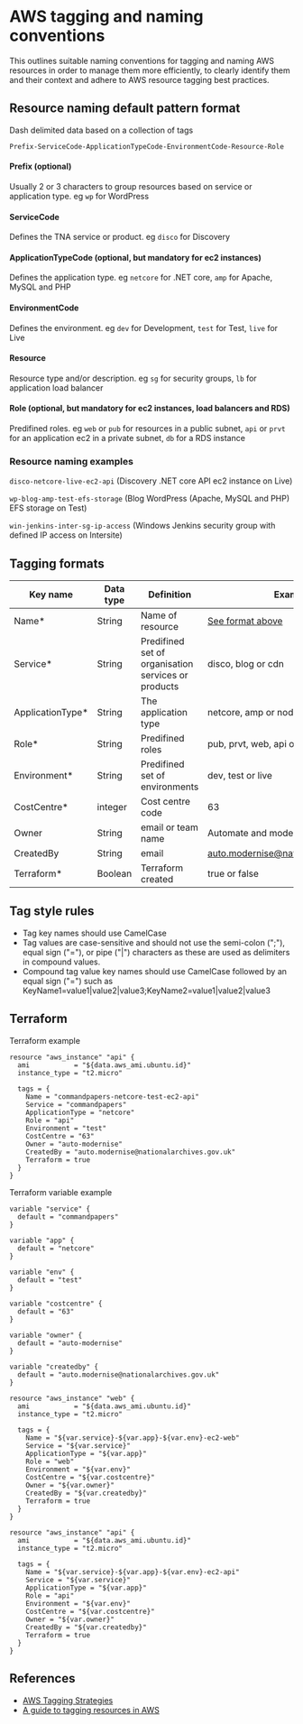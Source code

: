 # AWS tagging and naming conventions

This outlines suitable naming conventions for tagging and naming AWS resources in order to manage them more efficiently, to clearly identify them and their context and adhere to AWS resource tagging best practices.

## Resource naming default pattern format

Dash delimited data based on a collection of tags

`Prefix-ServiceCode-ApplicationTypeCode-EnvironmentCode-Resource-Role`

#### Prefix (optional)

Usually 2 or 3 characters to group resources based on service or application type. eg `wp` for WordPress

#### ServiceCode

Defines the TNA service or product. eg `disco` for Discovery

#### ApplicationTypeCode (optional, but mandatory for ec2 instances)

Defines the application type. eg `netcore` for .NET core, `amp` for Apache, MySQL and PHP

#### EnvironmentCode

Defines the environment. eg `dev` for Development, `test` for Test, `live` for Live

#### Resource

Resource type and/or description. eg `sg` for security groups, `lb` for application load balancer

#### Role (optional, but mandatory for ec2 instances, load balancers and RDS)

Predifined roles. eg `web` or `pub` for resources in a public subnet, `api` or `prvt` for an application ec2 in a private subnet, `db` for a RDS instance

### Resource naming examples

`disco-netcore-live-ec2-api` (Discovery .NET core API ec2 instance on Live)

`wp-blog-amp-test-efs-storage` (Blog WordPress (Apache, MySQL and PHP) EFS storage on Test)

`win-jenkins-inter-sg-ip-access` (Windows Jenkins security group with defined IP access on Intersite)

## Tagging formats

| Key name | Data type | Definition | Examples |
| ------------- | ------------- | ------------- | ------------- |
| Name* | String | Name of resource  | [See format above](#resource-naming-default-pattern-format)  |
| Service*   | String  | Predifined set of organisation services or products   | disco, blog or cdn  |
| ApplicationType*   | String  | The application type   | netcore, amp or nodejs  |
| Role*   | String  | Predifined roles   | pub, prvt, web, api or db  |
| Environment*   | String  | Predifined set of environments   | dev, test or live  |
| CostCentre*   | integer | Cost centre code   | 63  |
| Owner   | String  | email or team name  | Automate and modernise  |
| CreatedBy   | String  | email   | auto.modernise@nationalarchives.gov.uk  |
| Terraform*   | Boolean  | Terraform created   | true or false  |

## Tag style rules

* Tag key names should use CamelCase
* Tag values are case-sensitive and should not use the semi-colon (";"), equal sign ("="), or pipe ("|") characters as these are used as delimiters in compound values.
* Compound tag value key names should use CamelCase followed by an equal sign ("=") such as KeyName1=value1|value2|value3;KeyName2=value1|value2|value3

## Terraform

Terraform example
```
resource "aws_instance" "api" {
  ami           = "${data.aws_ami.ubuntu.id}"
  instance_type = "t2.micro"

  tags = {
    Name = "commandpapers-netcore-test-ec2-api"
    Service = "commandpapers"
    ApplicationType = "netcore"
    Role = "api"
    Environment = "test"
    CostCentre = "63"
    Owner = "auto-modernise"
    CreatedBy = "auto.modernise@nationalarchives.gov.uk"
    Terraform = true
  }
}
```

Terraform variable example
```
variable "service" {
  default = "commandpapers"
}

variable "app" {
  default = "netcore"
}

variable "env" {
  default = "test"
}

variable "costcentre" {
  default = "63"
}

variable "owner" {
  default = "auto-modernise"
}

variable "createdby" {
  default = "auto.modernise@nationalarchives.gov.uk"
}

resource "aws_instance" "web" {
  ami           = "${data.aws_ami.ubuntu.id}"
  instance_type = "t2.micro"

  tags = {
    Name = "${var.service}-${var.app}-${var.env}-ec2-web"
    Service = "${var.service}"
    ApplicationType = "${var.app}"
    Role = "web"
    Environment = "${var.env}"
    CostCentre = "${var.costcentre}"
    Owner = "${var.owner}"
    CreatedBy = "${var.createdby}"
    Terraform = true
  }
}

resource "aws_instance" "api" {
  ami           = "${data.aws_ami.ubuntu.id}"
  instance_type = "t2.micro"

  tags = {
    Name = "${var.service}-${var.app}-${var.env}-ec2-api"
    Service = "${var.service}"
    ApplicationType = "${var.app}"
    Role = "api"
    Environment = "${var.env}"
    CostCentre = "${var.costcentre}"
    Owner = "${var.owner}"
    CreatedBy = "${var.createdby}"
    Terraform = true
  }
}
```

## References

* [AWS Tagging Strategies](https://aws.amazon.com/answers/account-management/aws-tagging-strategies/)
* [A guide to tagging resources in AWS](https://medium.com/stax-blog/a-guide-to-tagging-resources-in-aws-8f4311afeb46)
